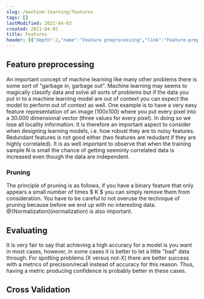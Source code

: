 ```yaml
---
slug: /machine-learning/features
tags: []
lastModified: 2021-04-03
created: 2021-04-02
title: Features
header: [{"depth":2,"name":"Feature preprocessing","link":"Feature-preprocessing"},{"depth":3,"name":"Pruning","link":"Pruning"},{"depth":2,"name":"Evaluating","link":"Evaluating"},{"depth":2,"name":"Cross Validation","link":"Cross-Validation"}]
---
```


## Feature preprocessing
An important concept of machine learning like many other problems there is some sort of "garbage in, garbage out". Machine learning may seems to magically classify data and solve all sorts of problems but if the data you put in to a machine learning model are out of context you can expect the model to perform out of context as well. One example is to have a very easy feature representation of an image (100x100) where you put every pixel into a 30.000 dimensional vector (three values for every pixel). In doing so we lose all locality information. It is therefore an important aspect to consider when designing learning models, i.e. how robust they are to noisy features. Redundant features is not good either (two features are redudant if they are highly correlated). It is as well important to observe that when the training sample N is small the chance of getting seeminly correlated data is increased even though the data are independent.

### Pruning
The principle of pruning is as follows, if you have a binary feature that only appears a small number of times $ K $ you can simply remove them from consideration. You have to be careful to not overuse the technique of pruning because before we end up with no interesting data. @(Normalization)(normalization) is also important.


## Evaluating
It is very fair to say that achieving a high accuracy for a model is you want in most cases, however, in some cases it is better to let a little "bad" data through. For spotting problems (X versus not-X) there are better success with a metrics of precision/recall instead of accuracy for this reason. Thus, having a metric producing confidence is probably better in these cases.

## Cross Validation



